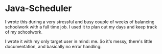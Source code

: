 # Java-Scheduler
I wrote this during a very stressful and busy couple of weeks of balancing schoolwork with a full time job. I used it to plan out my days
and keep track of my schoolwork.

I wrote it with my only target user in mind: me. So it's messy, there's little documentation, and basically no error handling.
